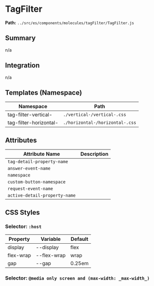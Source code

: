 # TagFilter

**Path:** `../src/es/components/molecules/tagFilter/TagFilter.js`

## Summary

n/a

## Integration

n/a

## Templates (Namespace)

| Namespace | Path |
|------|------|
| tag-filter-vertical- | `./vertical-/vertical-.css` |
| tag-filter-horizontal- | `./horizontal-/horizontal-.css` |

## Attributes

| Attribute Name | Description |
|----------------|-------------|
| `tag-detail-property-name` |  |
| `answer-event-name` |  |
| `namespace` |  |
| `custom-button-namespace` |  |
| `request-event-name` |  |
| `active-detail-property-name` |  |

## CSS Styles

### Selector: `:host`

| Property | Variable | Default |
|----------|----------|----------|
| display | --display | flex |
| flex-wrap | --flex-wrap | wrap |
| gap | --gap | 0.25em |

### Selector: `@media only screen and (max-width: _max-width_)`


